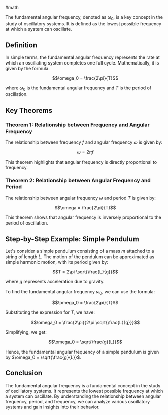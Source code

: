 #math 

The fundamental angular frequency, denoted as $\omega_0$, is a key concept in the study of oscillatory systems. It is defined as the lowest possible frequency at which a system can oscillate.

## Definition

In simple terms, the fundamental angular frequency represents the rate at which an oscillating system completes one full cycle. Mathematically, it is given by the formula:

$$\omega_0 = \frac{2\pi}{T}$$

where $\omega_0$ is the fundamental angular frequency and $T$ is the period of oscillation.

## Key Theorems

### Theorem 1: Relationship between Frequency and Angular Frequency

The relationship between frequency $f$ and angular frequency $\omega$ is given by:

$$\omega = 2\pi f$$

This theorem highlights that angular frequency is directly proportional to frequency.

### Theorem 2: Relationship between Angular Frequency and Period

The relationship between angular frequency $\omega$ and period $T$ is given by:

$$\omega = \frac{2\pi}{T}$$

This theorem shows that angular frequency is inversely proportional to the period of oscillation.

## Step-by-Step Example: Simple Pendulum

Let's consider a simple pendulum consisting of a mass $m$ attached to a string of length $L$. The motion of the pendulum can be approximated as simple harmonic motion, with its period given by:

$$T = 2\pi \sqrt{\frac{L}{g}}$$

where $g$ represents acceleration due to gravity.

To find the fundamental angular frequency $\omega_0$, we can use the formula:

$$\omega_0 = \frac{2\pi}{T}$$

Substituting the expression for $T$, we have:

$$\omega_0 = \frac{2\pi}{2\pi \sqrt{\frac{L}{g}}}$$

Simplifying, we get:

$$\omega_0 = \sqrt{\frac{g}{L}}$$

Hence, the fundamental angular frequency of a simple pendulum is given by $\omega_0 = \sqrt{\frac{g}{L}}$.

## Conclusion

The fundamental angular frequency is a fundamental concept in the study of oscillatory systems. It represents the lowest possible frequency at which a system can oscillate. By understanding the relationship between angular frequency, period, and frequency, we can analyze various oscillatory systems and gain insights into their behavior.